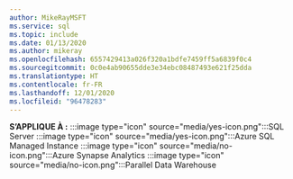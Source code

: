 ```yaml
---
author: MikeRayMSFT
ms.service: sql
ms.topic: include
ms.date: 01/13/2020
ms.author: mikeray
ms.openlocfilehash: 6557429413a026f320a1bdfe7459ff5a6839f0c4
ms.sourcegitcommit: 0c0e4ab90655dde3e34ebc08487493e621f25dda
ms.translationtype: HT
ms.contentlocale: fr-FR
ms.lasthandoff: 12/01/2020
ms.locfileid: "96478283"
---
```

<Token>**S’APPLIQUE À :** :::image type="icon" source="media/yes-icon.png":::SQL Server :::image type="icon" source="media/yes-icon.png":::Azure SQL Managed Instance :::image type="icon" source="media/no-icon.png":::Azure Synapse Analytics :::image type="icon" source="media/no-icon.png":::Parallel Data Warehouse</Token>

